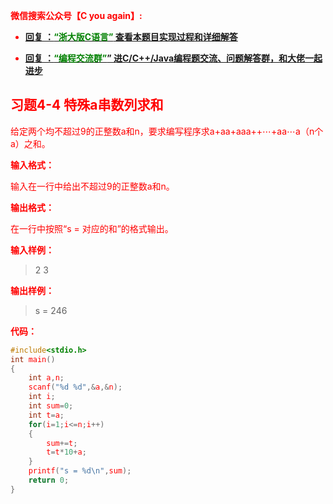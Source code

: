 
<font color='red'> **微信搜索公众号【C you again】:**

- [**回复 ：<font color='green'>“浙大版C语言”</font> 查看本题目实现过程和详细解答** ](  http://gzh.cyouagain.cn/) 
 
- [ **回复 ：<font color='green'>“编程交流群”</font>” 进C/C++/Java编程题交流、问题解答群，和大佬一起进步**  ](  http://cyouagain.cn/    ) 


## 习题4-4 特殊a串数列求和

给定两个均不超过9的正整数a和n，要求编写程序求a+aa+aaa++⋯+aa⋯a（n个a）之和。

**输入格式：**

输入在一行中给出不超过9的正整数a和n。

**输出格式：**

在一行中按照“s = 对应的和”的格式输出。

**输入样例：**

> 2 3

**输出样例：**

> s = 246

**代码：**

```c
#include<stdio.h>
int main()
{
    int a,n;
    scanf("%d %d",&a,&n);
    int i;
    int sum=0;
    int t=a;
    for(i=1;i<=n;i++)
    {
        sum+=t;
        t=t*10+a;
    }
    printf("s = %d\n",sum);
    return 0;
}

```



